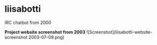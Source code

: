 # liisabotti
IRC chatbot from 2000

**Project website screenshot from 2003**
![Screenshot](liisabotti-website-screenshot 2003-07-09.png)


